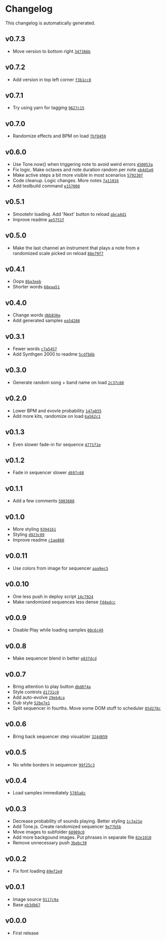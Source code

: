 # Changelog

This changelog is automatically generated.

## v0.7.3

- Move version to bottom right [`347386b`](../../commit/347386b40294defd41f92740a3b63b4eb140cc21)

## v0.7.2

- Add version in top left corner [`f3b1cc8`](../../commit/f3b1cc843f21ce6121d8e3f3ad43c73f958b7be1)

## v0.7.1

- Try using yarn for tagging [`9627c15`](../../commit/9627c15c9e98c56d1d26953f272a1374123e7902)

## v0.7.0

- Randomize effects and BPM on load [`fbf0459`](../../commit/fbf045996e69a76378a2bfff5021bc0ace09edce)

## v0.6.0

- Use Tone.now() when triggering note to avoid weird errors [`450053a`](../../commit/450053a70c222398883a7f6baa4ca0e027c63ac7)
- Fix logic. Make octaves and note duration random per note [`eb4d1e0`](../../commit/eb4d1e01d17e54b6dd8acfac3dd84c999a725e5d)
- Make active steps a bit more visible in most scenarios [`579230f`](../../commit/579230f5d2869bd5e9ba32a98310d29204674d35)
- Code cleanup. Logic changes. More notes [`7a11016`](../../commit/7a110165022cd3186ef26a316d94417494b3bf2b)
- Add testbuild command [`e157008`](../../commit/e1570088ae836692af9f9e9000b85f2b81103292)

## v0.5.1

- Smootehr loading. Add 'Next' button to reload [`abca4d1`](../../commit/abca4d19a064c0f8113f12e56cd578f3b065cfaf)
- Improve readme [`ae5751f`](../../commit/ae5751f6bc2e38a855bcb64e1a8fd84385f4c0e4)

## v0.5.0

- Make the last channel an instrument that plays a note from a randomized scale picked on reload [`88e79f7`](../../commit/88e79f75fe9e5296aae7fcac582153259029c75c)

## v0.4.1

- Oops [`8ba3eeb`](../../commit/8ba3eeb73e2f1bbae75ef8684df7304482b3aa9f)
- Shorter words [`68eaa51`](../../commit/68eaa5158c988378f887744e22d11679306faf3b)

## v0.4.0

- Change words [`d6b836e`](../../commit/d6b836e097b6c01c53ca02d1f371fec3ab75c847)
- Add generated samples [`ea54286`](../../commit/ea54286114b25502e7749f58b8bac5234a9a018f)

## v0.3.1

- Fewer words [`c7a5457`](../../commit/c7a5457fda4fd2484016e10cf7d3035b7a27a43e)
- Add Synthgen 2000 to readme [`5cdfb6b`](../../commit/5cdfb6be579c6e320915794d480882ce5a8d988e)

## v0.3.0

- Generate random song + band name on load [`2c37c60`](../../commit/2c37c604ce2695f13d9f51746d99b7a421a9bead)

## v0.2.0

- Lower BPM and evovle probability [`147a035`](../../commit/147a035a2a66c927188e0e751526c82892250cf1)
- Add more kits, randomize on load [`6a562c1`](../../commit/6a562c1b6c1d6782b9f64c11c9da279b103201e4)

## v0.1.3

- Even slower fade-in for sequence [`4771f1e`](../../commit/4771f1efefd005453bfadf3bcbc950bde74ae799)

## v0.1.2

- Fade in sequencer slower [`d697c68`](../../commit/d697c68e95fae5aeeff2edc26210a5f531ea656a)

## v0.1.1

- Add a few comments [`5083688`](../../commit/5083688074410857cbb9a7e62d790918c6bba188)

## v0.1.0

- More styling [`9394161`](../../commit/939416196309b5fd9ade3b88b926ecf9446af564)
- Styling [`d923c09`](../../commit/d923c09c16f424a86cc2de0bdcfaf5a47b3fd7a5)
- Improve readme [`c1ae860`](../../commit/c1ae860bf8a8e55211eeb8d760480e42d0bab4d1)

## v0.0.11

- Use colors from image for sequencer [`aaa9ec5`](../../commit/aaa9ec5eda38639833c478f50f131219dce5b680)

## v0.0.10

- One less push in deploy script [`14c7924`](../../commit/14c792435030b082470c67937edd0ffbc256d9e9)
- Make randomized sequences less dense [`fd4adcc`](../../commit/fd4adcc3f8e05b4a5bbbccdff7fd6c679b32df50)

## v0.0.9

- Disable Play while loading samples [`08c6c49`](../../commit/08c6c4938f4831ebc03bd4d693157b3856af5e63)

## v0.0.8

- Make sequencer blend in better [`e837dcd`](../../commit/e837dcdc4907652ba2215b5343f05929bab8bcc2)

## v0.0.7

- Bring attention to play button [`dbd8f4a`](../../commit/dbd8f4a370968e1aa91fc6c320540d27d836bcbb)
- Style controls [`d1731c0`](../../commit/d1731c084749f40bd3e1dc87dfa9d2c20fc770db)
- Add auto-evolve [`29eb4ca`](../../commit/29eb4ca8290b4f97d809fb807278e0504ef48419)
- Dub style [`52be7e1`](../../commit/52be7e1496a1c4f4e32398e323412eeebd345279)
- Split sequencer in fourths. Move some DOM stuff to scheduler [`85d278c`](../../commit/85d278cd0b2599f37f6d48a1e9519d93a098c8a5)

## v0.0.6

- Bring back sequencer step visualizer [`324d859`](../../commit/324d859cbbc305bc0459bd9b4d104d83aa24384d)

## v0.0.5

- No white borders in sequencer [`99f25c3`](../../commit/99f25c304422eff6e2de8803a4184c4e3d16d569)

## v0.0.4

- Load samples immediately [`5785a6c`](../../commit/5785a6c87c1af93d3182a52ccbcce69f0b9d8c60)

## v0.0.3

- Decrease probability of sounds playing. Better styling [`1c3a21e`](../../commit/1c3a21e888b3247704d40541238d13eff39f76c8)
- Add Tone.js. Create randomized sequencer [`9e77b5b`](../../commit/9e77b5bf13cb4fc223be3d0b194a3e51b674396f)
- Move images to subfolder [`68909c0`](../../commit/68909c0d42bedab4ad9e9ea5555571a28f07ace6)
- Add more backgound images. Put phrases in separate file [`82e1010`](../../commit/82e1010d627c6ac2904892ce2e66658656479803)
- Remove unnecessary push [`3bebc39`](../../commit/3bebc397db9395168875e8bc8ed97e8d91d5406e)

## v0.0.2

- Fix font loading [`89ef2e9`](../../commit/89ef2e9fde09db776fb47ca192f33ffde57ccc59)

## v0.0.1

- Image source [`9117c9a`](../../commit/9117c9adfceba45c7246e1d367ded79b2a2655d5)
- Base [`eb3db67`](../../commit/eb3db6776fbb9c184d5178259ade31448e52e80a)

## v0.0.0

- First release
